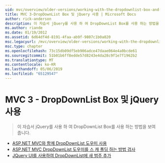 ```yaml
---
uid: mvc/overview/older-versions/working-with-the-dropdownlist-box-and-jquery/index
title: MVC 3-DropDownList Box 및 jQuery 사용 | Microsoft Docs
author: rick-anderson
description: 이 자습서 jQuery를 사용 하 여 DropDownList Box를 사용 하는 방법을 보여 줍니다.
ms.author: riande
ms.date: 01/19/2012
ms.assetid: 6d64df4d-8191-4faa-ab9f-9807c1b0a020
msc.legacyurl: /mvc/overview/older-versions/working-with-the-dropdownlist-box-and-jquery
msc.type: chapter
ms.openlocfilehash: 73c15db09df5eb906adce47daae064e4a0bcde61
ms.sourcegitcommit: 51b01b6ff8edde57d8243e4da28c9f1e7f1962b2
ms.translationtype: MT
ms.contentlocale: ko-KR
ms.lasthandoff: 05/06/2019
ms.locfileid: "65129547"
---
```

# <a name="mvc-3---working-with-the-dropdownlist-box-and-jquery"></a>MVC 3 - DropDownList Box 및 jQuery 사용

> 이 자습서 jQuery를 사용 하 여 DropDownList Box를 사용 하는 방법을 보여 줍니다.

- [ASP.NET MVC와 함께 DropDownList 도우미 사용](using-the-dropdownlist-helper-with-aspnet-mvc.md)
- [ASP.NET MVC DropDownList 도우미를 스 캐 폴딩 하는 방법 검사](examining-how-aspnet-mvc-scaffolds-the-dropdownlist-helper.md)
- [JQuery UI를 사용하여 DropDownList에 새 범주 추가](adding-a-new-category-to-the-dropdownlist-using-jquery-ui.md)
